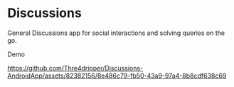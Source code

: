 # Discussions
General Discussions app for social interactions and solving queries on the go.

Demo

https://github.com/Thre4dripper/Discussions-AndroidApp/assets/82382156/8e486c79-fb50-43a9-97a4-8b8cdf638c69
